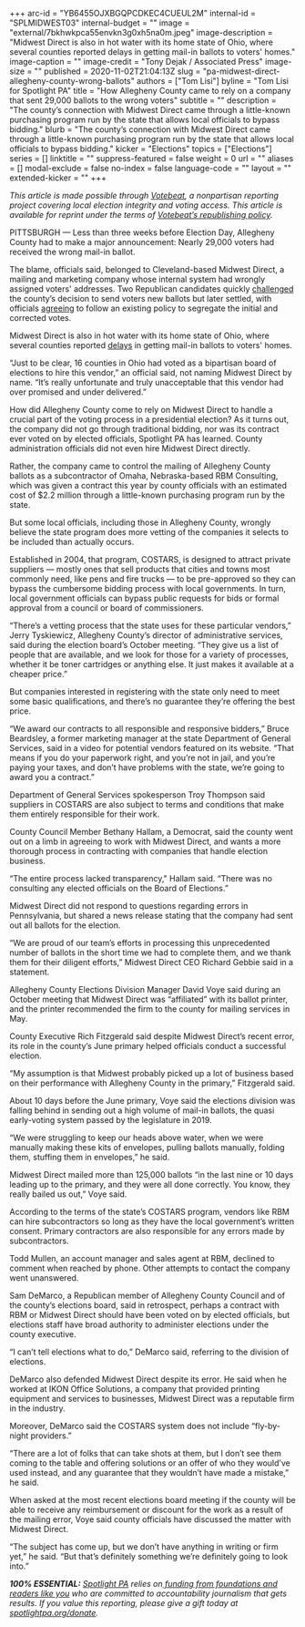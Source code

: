 +++
arc-id = "YB6455OJXBGQPCDKEC4CUEUL2M"
internal-id = "SPLMIDWEST03"
internal-budget = ""
image = "external/7bkhwkpca55envkn3g0xh5na0m.jpeg"
image-description = "Midwest Direct is also in hot water with its home state of Ohio, where several counties reported delays in getting mail-in ballots to voters' homes."
image-caption = ""
image-credit = "Tony Dejak / Associated Press"
image-size = ""
published = 2020-11-02T21:04:13Z
slug = "pa-midwest-direct-allegheny-county-wrong-ballots"
authors = ["Tom Lisi"]
byline = "Tom Lisi for Spotlight PA"
title = "How Allegheny County came to rely on a company that sent 29,000 ballots to the wrong voters"
subtitle = ""
description = "The county’s connection with Midwest Direct came through a little-known purchasing program run by the state that allows local officials to bypass bidding."
blurb = "The county’s connection with Midwest Direct came through a little-known purchasing program run by the state that allows local officials to bypass bidding."
kicker = "Elections"
topics = ["Elections"]
series = []
linktitle = ""
suppress-featured = false
weight = 0
url = ""
aliases = []
modal-exclude = false
no-index = false
language-code = ""
layout = ""
extended-kicker = ""
+++

<i>This article is made possible through </i><a href="http://votebeat.org/"><i>Votebeat</i></a><i>, a nonpartisan reporting project covering local election integrity and voting access. This article is available for reprint under the terms of </i><a href="https://www.votebeat.org/pages/republishing"><i>Votebeat’s republishing policy</i></a><i>.</i>

PITTSBURGH — Less than three weeks before Election Day, Allegheny County had to make a major announcement: Nearly 29,000 voters had received the wrong mail-in ballot.

The blame, officials said, belonged to Cleveland-based Midwest Direct, a mailing and marketing company whose internal system had wrongly assigned voters' addresses. Two Republican candidates quickly <a href="https://www.wesa.fm/post/parnell-claims-victory-lawsuit-county-officials-call-waste-time" target=_blank>challenged</a> the county’s decision to send voters new ballots but later settled, with officials <a href="https://www.post-gazette.com/news/politics-local/2020/10/25/Allegheny-County-Board-of-Elections-Sean-Parnell-Luke-Negron-election-lawsuit/stories/202010250210">agreeing</a> to follow an existing policy to segregate the initial and corrected votes.

Midwest Direct is also in hot water with its home state of Ohio, where several counties reported <a href="https://www.cleveland.com/election/2020/10/thousands-of-ohio-voters-still-awaiting-absentee-ballots-due-to-delays-with-cleveland-based-printer.html" target=_blank>delays</a> in getting mail-in ballots to voters' homes.

“Just to be clear, 16 counties in Ohio had voted as a bipartisan board of elections to hire this vendor,” an official said, not naming Midwest Direct by name. “It’s really unfortunate and truly unacceptable that this vendor had over promised and under delivered.”

How did Allegheny County come to rely on Midwest Direct to handle a crucial part of the voting process in a presidential election? As it turns out, the company did not go through traditional bidding, nor was its contract ever voted on by elected officials, Spotlight PA has learned. County administration officials did not even hire Midwest Direct directly.

<script src="https://lesspage.com/embed.js" async></script><div data-spl-embed-version="1" data-spl-src="https://lesspage.com/embeds/newsletter/"></div>

Rather, the company came to control the mailing of Allegheny County ballots as a subcontractor of Omaha, Nebraska-based RBM Consulting, which was given a contract this year by county officials with an estimated cost of $2.2 million through a little-known purchasing program run by the state.

But some local officials, including those in Allegheny County, wrongly believe the state program does more vetting of the companies it selects to be included than actually occurs.

Established in 2004, that program, COSTARS, is designed to attract private suppliers — mostly ones that sell products that cities and towns most commonly need, like pens and fire trucks — to be pre-approved so they can bypass the cumbersome bidding process with local governments. In turn, local government officials can bypass public requests for bids or formal approval from a council or board of commissioners.

“There’s a vetting process that the state uses for these particular vendors,” Jerry Tyskiewicz, Allegheny County’s director of administrative services, said during the election board’s October meeting. “They give us a list of people that are available, and we look for those for a variety of processes, whether it be toner cartridges or anything else. It just makes it available at a cheaper price.”

But companies interested in registering with the state only need to meet some basic qualifications, and there’s no guarantee they’re offering the best price.

“We award our contracts to all responsible and responsive bidders,” Bruce Beardsley, a former marketing manager at the state Department of General Services, said in a video for potential vendors featured on its website. “That means if you do your paperwork right, and you’re not in jail, and you’re paying your taxes, and don’t have problems with the state, we’re going to award you a contract.”

Department of General Services spokesperson Troy Thompson said suppliers in COSTARS are also subject to terms and conditions that make them entirely responsible for their work.

County Council Member Bethany Hallam, a Democrat, said the county went out on a limb in agreeing to work with Midwest Direct, and wants a more thorough process in contracting with companies that handle election business.

“The entire process lacked transparency," Hallam said. “There was no consulting any elected officials on the Board of Elections.”

Midwest Direct did not respond to questions regarding errors in Pennsylvania, but shared a news release stating that the company had sent out all ballots for the election.

<script src="https://lesspage.com/embed.js" async></script><div data-spl-embed-version="1" data-spl-src="https://lesspage.com/embeds/donate/?teaser_text=Spotlight%20PA%20provides%20essential%2C%20public-service%20journalism%20about%20Pennsylvania%20thank%20to%20readers%20like%20you.%20For%20a%20limited%20time%2C%20become%20a%20member%20and%20your%20contribution%20will%20be%20TRIPLED.&cta_text=YES%2C%20TRIPLE%20MY%20GIFT&eyebrow_text=BECOME%20A%20MEMBER"></div>

“We are proud of our team’s efforts in processing this unprecedented number of ballots in the short time we had to complete them, and we thank them for their diligent efforts,” Midwest Direct CEO Richard Gebbie said in a statement.

Allegheny County Elections Division Manager David Voye said during an October meeting that Midwest Direct was “affiliated” with its ballot printer, and the printer recommended the firm to the county for mailing services in May.

County Executive Rich Fitzgerald said despite Midwest Direct’s recent error, its role in the county’s June primary helped officials conduct a successful election.

“My assumption is that Midwest probably picked up a lot of business based on their performance with Allegheny County in the primary,” Fitzgerald said.

About 10 days before the June primary, Voye said the elections division was falling behind in sending out a high volume of mail-in ballots, the quasi early-voting system passed by the legislature in 2019.

“We were struggling to keep our heads above water, when we were manually making these kits of envelopes, pulling ballots manually, folding them, stuffing them in envelopes,” he said.

Midwest Direct mailed more than 125,000 ballots “in the last nine or 10 days leading up to the primary, and they were all done correctly. You know, they really bailed us out,” Voye said.

According to the terms of the state’s COSTARS program, vendors like RBM can hire subcontractors so long as they have the local government’s written consent. Primary contractors are also responsible for any errors made by subcontractors.

Todd Mullen, an account manager and sales agent at RBM, declined to comment when reached by phone. Other attempts to contact the company went unanswered.

Sam DeMarco, a Republican member of Allegheny County Council and of the county’s elections board, said in retrospect, perhaps a contract with RBM or Midwest Direct should have been voted on by elected officials, but elections staff have broad authority to administer elections under the county executive.

“I can’t tell elections what to do,” DeMarco said, referring to the division of elections.

DeMarco also defended Midwest Direct despite its error. He said when he worked at IKON Office Solutions, a company that provided printing equipment and services to businesses, Midwest Direct was a reputable firm in the industry.

Moreover, DeMarco said the COSTARS system does not include “fly-by-night providers.”

“There are a lot of folks that can take shots at them, but I don’t see them coming to the table and offering solutions or an offer of who they would’ve used instead, and any guarantee that they wouldn’t have made a mistake,” he said.

When asked at the most recent elections board meeting if the county will be able to receive any reimbursement or discount for the work as a result of the mailing error, Voye said county officials have discussed the matter with Midwest Direct.

“The subject has come up, but we don’t have anything in writing or firm yet,” he said. “But that’s definitely something we’re definitely going to look into.”

<i><b>100% ESSENTIAL:</b></i><i> </i><a href="https://lesspage.com/"><i>Spotlight PA</i></a><i> relies on</i><a href="https://lesspage.com/support"><i> funding from foundations and readers like you</i></a><i> who are committed to accountability journalism that gets results. If you value this reporting, please give a gift today at </i><a href="http://spotlightpa.org/donate"><i>spotlightpa.org/donate</i></a><i>.</i>

<script src="https://lesspage.com/embed.js" async></script><div data-spl-embed-version="1" data-spl-src="https://lesspage.com/embeds/tips/?tip_text=Are%20you%20a%20Pennsylvania%20resident%20with%20a%20voting%20or%20election%20question%3F%20Send%20it%20to%20Spotlight%20PA%20and%20we'll%20do%20our%20best%20to%20answer%20it.&flag_text=election%202020"></div>
